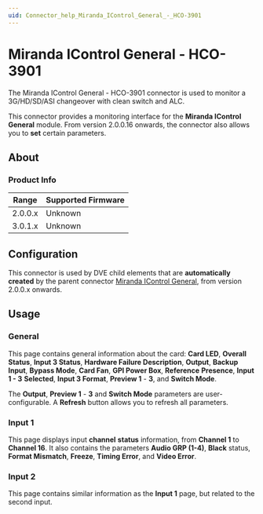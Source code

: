 ```yaml
---
uid: Connector_help_Miranda_IControl_General_-_HCO-3901
---
```


# Miranda IControl General - HCO-3901

The Miranda IControl General - HCO-3901 connector is used to monitor a 3G/HD/SD/ASI changeover with clean switch and ALC.

This connector provides a monitoring interface for the **Miranda IControl General** module. From version 2.0.0.16 onwards, the connector also allows you to **set** certain parameters.

## About

### Product Info

| **Range** | **Supported Firmware** |
|-----------|------------------------|
| 2.0.0.x   | Unknown                |
| 3.0.1.x   | Unknown                |

## Configuration

This connector is used by DVE child elements that are **automatically created** by the parent connector [Miranda IControl General](xref:Connector_help_Miranda_IControl_General), from version 2.0.0.x onwards.

## Usage

### General

This page contains general information about the card: **Card LED**, **Overall Status**, **Input 3 Status**, **Hardware Failure Description**, **Output**, **Backup Input**, **Bypass Mode**, **Card Fan**, **GPI Power Box**, **Reference** **Presence**, **Input 1 - 3** **Selected**, **Input 3 Format**, **Preview 1** - **3**, and **Switch Mode**.

The **Output**, **Preview 1** - **3** and **Switch Mode** parameters are user-configurable. A **Refresh** button allows you to refresh all parameters.

### Input 1

This page displays input **channel** **status** information, from **Channel 1** to **Channel 16**. It also contains the parameters **Audio GRP (1-4)**, **Black** status, **Format Mismatch**, **Freeze**, **Timing Error**, and **Video Error**.

### Input 2

This page contains similar information as the **Input 1** page, but related to the second input.

